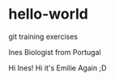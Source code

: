 # hello-world
git training exercises

Ines
Biologist
from Portugal


Hi Ines!
Hi it's Emilie Again ;D
